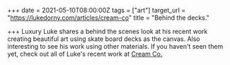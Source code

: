 +++
date = 2021-05-10T08:00:00Z
tags = ["art"]
target_url = "https://lukedorny.com/articles/cream-co"
title = "Behind the decks."

+++
Luxury Luke shares a behind the scenes look at his recent work creating beautiful art using skate board decks as the canvas. Also interesting to see his work using other materials. If you haven't seen them yet, check out all of Luke's recent work at [Cream Co.](https://creamlabel.com)